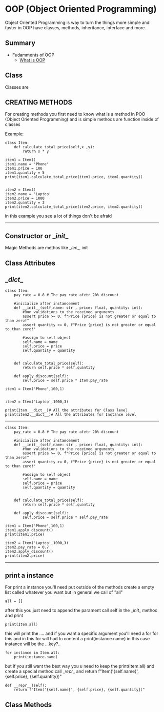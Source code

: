 # OOP (Object Oriented Programming)

Object Oriented Programming is way to turn the things more simple and faster in OOP have classes, methods, inheritance, interface and more.


## Summary
- Fudamments of OOP
    - [What is OOP](docs/01-whatIsOOP.md)

## Class
Classes are 

## CREATING METHODS
For creating methods you first need to know what is a method in POO (Object Oriented Programming) and is simple methods are function inside of classes 

Example:


    class Item:
        def calculate_total_price(self,x ,y):
            return x * y

    item1 = Item()
    item1.name = 'Phone'
    item1.price = 100
    item1.quantity = 5
    print(item1.calculate_total_price(item1.price, item1.quantity))


    item2 = Item()
    item2.name = 'Laptop'
    item2.price = 1000
    item2.quantity = 3
    print(item2.calculate_total_price(item2.price, item2.quantity))

in this example you see a lot of things don't be afraid 

<hr/>


## Constructor or \__init__

 Magic Methods are methos like \__len__, init


 ## Class Attributes


 ## \__dict__
    class Item:
        pay_rate = 0.8 # The pay rate afetr 20% discount

        #inicialize after instancement
        def __init__(self,name: str , price: float, quantity: int):
            #Run validations to the received arguments
            assert price >= 0, f"Price {price} is not greater or equal to than zero!"
            assert quantity >= 0, f"Price {price} is not greater or equal to than zero!"

            #assign to self object
            self.name = name
            self.price = price
            self.quantity = quantity


        def calculate_total_price(self):
            return self.price * self.quantity

        def apply_discount(self):
            self.price = self.price * Item.pay_rate

    item1 = Item('Phone',100,1)


    item2 = Item('Laptop',1000,3)

    print(Item.__dict__)# All the attributes for Class level
    print(item2.__dict__)# All the attributes for Instance level
<hr/>

    class Item:
        pay_rate = 0.8 # The pay rate afetr 20% discount

        #inicialize after instancement
        def __init__(self,name: str , price: float, quantity: int):
            #Run validations to the received arguments
            assert price >= 0, f"Price {price} is not greater or equal to than zero!"
            assert quantity >= 0, f"Price {price} is not greater or equal to than zero!"

            #assign to self object
            self.name = name
            self.price = price
            self.quantity = quantity


        def calculate_total_price(self):
            return self.price * self.quantity

        def apply_discount(self):
            self.price = self.price * self.pay_rate

    item1 = Item('Phone',100,1)
    item1.apply_discount()
    print(item1.price)

    item2 = Item('Laptop',1000,3)
    item2.pay_rate = 0.7
    item2.apply_discount()
    print(item2.price)

<hr/>

## print a instance

For print a instance you'll need put outside of the methods create a empty list called whatever you want but in general we call of "all"

    all = []

after this you just need to append the parament call self in the \__init__ method and print

    print(Item.all)


this will print the .... and if you want a specific argument you'll need a for for this and in this for will had to content a print(instance.name) in this case instance will be the ...key?..

    for instance in Item.all:
        print(instance.name)

but if you still want the best way  you u need to keep the print(Item.all) and create a special method call \__repr__ and return f"Item('{self.name}', {self.price}, {self.quantity})"

    def __repr__(self):
        return f"Item('{self.name}', {self.price}, {self.quantity})"


## Class Methods